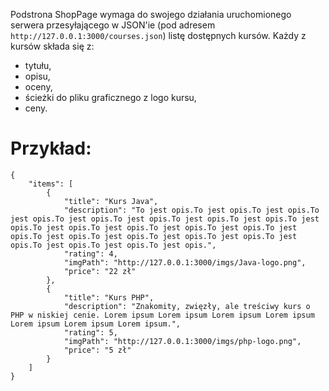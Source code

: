 Podstrona ShopPage wymaga do swojego działania uruchomionego serwera przesyłającego w JSON'ie (pod adresem `http://127.0.0.1:3000/courses.json`) listę dostępnych kursów. Każdy z kursów składa się z:
 - tytułu,
 - opisu,
 - oceny,
 - ścieżki do pliku graficznego z logo kursu,
 - ceny.
 
# Przykład: #
```
{
    "items": [
        {
            "title": "Kurs Java",
            "description": "To jest opis.To jest opis.To jest opis.To jest opis.To jest opis.To jest opis.To jest opis.To jest opis.To jest opis.To jest opis.To jest opis.To jest opis.To jest opis.To jest opis.To jest opis.To jest opis.To jest opis.To jest opis.To jest opis.To jest opis.To jest opis.To jest opis.",
            "rating": 4,
            "imgPath": "http://127.0.0.1:3000/imgs/Java-logo.png",
            "price": "22 zł"
        },
        {
            "title": "Kurs PHP",
            "description": "Znakomity, zwięzły, ale treściwy kurs o PHP w niskiej cenie. Lorem ipsum Lorem ipsum Lorem ipsum Lorem ipsum Lorem ipsum Lorem ipsum Lorem ipsum.",
            "rating": 5,
            "imgPath": "http://127.0.0.1:3000/imgs/php-logo.png",
            "price": "5 zł"
        }
    ]
}
```

